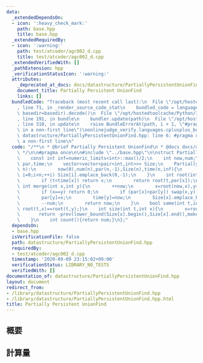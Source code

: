 ```yaml
---
data:
  _extendedDependsOn:
  - icon: ':heavy_check_mark:'
    path: base.hpp
    title: base.hpp
  _extendedRequiredBy:
  - icon: ':warning:'
    path: test/atcoder/agc002_d.cpp
    title: test/atcoder/agc002_d.cpp
  _extendedVerifiedWith: []
  _pathExtension: hpp
  _verificationStatusIcon: ':warning:'
  attributes:
    _deprecated_at_docs: docs/datastructure/PartiallyPersistentUnionFind.md
    document_title: Partially Persistent UnionFind
    links: []
  bundledCode: "Traceback (most recent call last):\n  File \"/opt/hostedtoolcache/Python/3.8.6/x64/lib/python3.8/site-packages/onlinejudge_verify/documentation/build.py\"\
    , line 71, in _render_source_code_stat\n    bundled_code = language.bundle(stat.path,\
    \ basedir=basedir).decode()\n  File \"/opt/hostedtoolcache/Python/3.8.6/x64/lib/python3.8/site-packages/onlinejudge_verify/languages/cplusplus.py\"\
    , line 191, in bundle\n    bundler.update(path)\n  File \"/opt/hostedtoolcache/Python/3.8.6/x64/lib/python3.8/site-packages/onlinejudge_verify/languages/cplusplus_bundle.py\"\
    , line 310, in update\n    raise BundleErrorAt(path, i + 1, \"#pragma once found\
    \ in a non-first line\")\nonlinejudge_verify.languages.cplusplus_bundle.BundleErrorAt:\
    \ datastructure/PartiallyPersistentUnionFind.hpp: line 6: #pragma once found in\
    \ a non-first line\n"
  code: "/**\n * @brief Partially Persistent UnionFind\n * @docs docs/datastructure/PartiallyPersistentUnionFind.md\n\
    \ */\n\n#pragma once\n\n#include \"../base.hpp\"\n\nstruct PartiallyPersistentUnionFind{\n\
    \    const int inf=numeric_limits<int>::max()/2;\n    int now,num;\n    vector<int>\
    \ par,time;\n    vector<vector<pair<int,int>>> Size;\n    PartiallyPersistentUnionFind(int\
    \ n):\n        now(0),num(n),par(n,-1),Size(n),time(n,inf){\n        for (int\
    \ i=0;i<n;++i) Size[i].emplace_back(0,-1);\n    }\n    int root(int t,int x){\n\
    \        if (t<time[x]) return x;\n        return root(t,par[x]);\n    }\n   \
    \ int merge(int x,int y){\n        ++now;\n        x=root(now,x),y=root(now,y);\n\
    \        if (x==y) return 0;\n        if (par[x]>par[y]) swap(x,y);\n        par[x]+=par[y];\n\
    \        par[y]=x;\n        time[y]=now;\n        Size[x].emplace_back(now,par[x]);\n\
    \        --num;\n        return now;\n    }\n    bool same(int t,int x,int y){return\
    \ root(t,x)==root(t,y);}\n    int size(int t,int x){\n        x=root(t,x);\n \
    \       return -prev(lower_bound(Size[x].begin(),Size[x].end(),make_pair(t,0)))->second;\n\
    \    }\n    int count(){return num;}\n};"
  dependsOn:
  - base.hpp
  isVerificationFile: false
  path: datastructure/PartiallyPersistentUnionFind.hpp
  requiredBy:
  - test/atcoder/agc002_d.cpp
  timestamp: '2020-09-09 23:15:02+09:00'
  verificationStatus: LIBRARY_NO_TESTS
  verifiedWith: []
documentation_of: datastructure/PartiallyPersistentUnionFind.hpp
layout: document
redirect_from:
- /library/datastructure/PartiallyPersistentUnionFind.hpp
- /library/datastructure/PartiallyPersistentUnionFind.hpp.html
title: Partially Persistent UnionFind
---
```

## 概要

## 計算量
